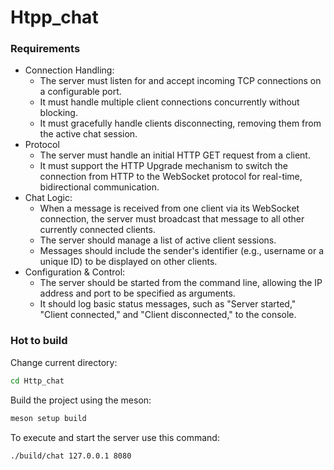 # Htpp_chat

### Requirements

* Connection Handling:
  *  The server must listen for and accept incoming TCP connections on a configurable port.
  *  It must handle multiple client connections concurrently without blocking.
  *  It must gracefully handle clients disconnecting, removing them from the active chat session.
*  Protocol
   *  The server must handle an initial HTTP GET request from a client.
   *  It must support the HTTP Upgrade mechanism to switch the connection from HTTP to the WebSocket protocol for real-time, bidirectional communication.
*  Chat Logic:
   *  When a message is received from one client via its WebSocket connection, the server must broadcast that message to all other currently connected clients.
   *  The server should manage a list of active client sessions.
   *  Messages should include the sender's identifier (e.g., username or a unique ID) to be displayed on other clients.
*  Configuration & Control:
   *  The server should be started from the command line, allowing the IP address and port to be specified as arguments.
   *  It should log basic status messages, such as "Server started," "Client connected," and "Client disconnected," to the console.


### Hot to build
Change current directory: 
```bash 
cd Http_chat
```
Build the project using the meson:
```bash 
meson setup build 
```
To execute and start the server use this command:
```bash 
./build/chat 127.0.0.1 8080
```